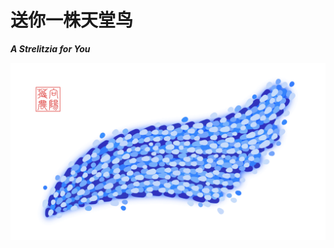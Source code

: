 <!-- Created by 向阳花花农 (The Sunflorist) on 2024-11-22. -->
<!-- The Sunflorist's Shangri-La © 2024 by The Sunflorist is licensed under CC BY-NC-SA 4.0, all rights reserved. -->

# 送你一株天堂鸟

***A Strelitzia for You***

<img src="../imgs/Wing.png" alt="Wing" class="bg-transparent align-center">
